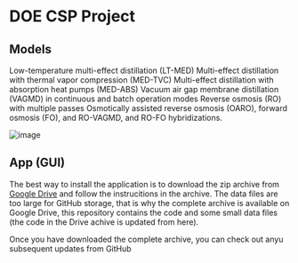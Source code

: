 # DOE CSP Project

## Models

Low-temperature multi-effect distillation (LT-MED)
Multi-effect distillation with thermal vapor compression (MED-TVC)
Multi-effect distillation with absorption heat pumps (MED-ABS)
Vacuum air gap membrane distillation (VAGMD) in continuous and batch operation modes
Reverse osmosis (RO) with multiple passes
Osmotically assisted reverse osmosis (OARO), forward osmosis (FO), and RO-VAGMD, and RO-FO hybridizations. 

![image](https://user-images.githubusercontent.com/821483/154331345-89f47bdd-d4c3-43fe-9ce5-02461c132260.png)


## App (GUI)

The best way to install the application is to download the zip archive from [Google Drive](https://drive.google.com/drive/folders/15cv_CJjvoZmL_OHOqiR90T-2qIDxXUmx?usp=sharing) and follow the instrucitions in the archive. The data files are too large for GitHub storage, that is why the complete archive is available on Google Drive, this repository contains the code and some small data files (the code in the Drive achive is updated from here). 

Once you have downloaded the complete archive, you can check out anyu subsequent updates from GitHub


